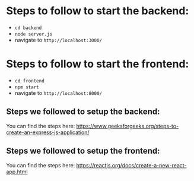 # Steps to follow to start the backend:
- `cd backend`
- `node server.js`
- navigate to `http://localhost:3000/`

# Steps to follow to start the frontend:
- `cd frontend`
- `npm start`
- navigate to `http://localhost:8000/`

## Steps we followed to setup the backend:
You can find the steps here: https://www.geeksforgeeks.org/steps-to-create-an-express-js-application/

## Steps we followed to setup the frontend:
You can find the steps here: https://reactjs.org/docs/create-a-new-react-app.html